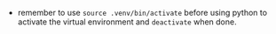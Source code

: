 - remember to use `source .venv/bin/activate` before using python to activate the virtual environment and `deactivate` when done.